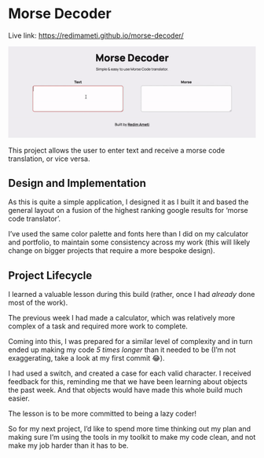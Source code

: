 # Morse Decoder
Live link: https://redimameti.github.io/morse-decoder/

![screen capture of application](screen-cap.gif)

This project allows the user to enter text and receive a morse code translation, or vice versa.

## Design and Implementation

As this is quite a simple application, I designed it as I built it and based the general layout on a fusion of the highest ranking google results for ‘morse code translator’.

I’ve used the same color palette and fonts here than I did on my calculator and portfolio, to maintain some consistency across my work (this will likely change on bigger projects that require a more bespoke design).


## Project Lifecycle

I learned a valuable lesson during this build (rather, once I had *already* done most of the work). 

The previous week I had made a calculator, which was relatively more complex  of a task and required more work to complete.

Coming into this, I was prepared for a similar level of complexity and in turn ended up making my code *5 times longer* than it needed to be (I’m not exaggerating, take a look at my first commit 😂). 

I had used a switch, and created a case for each valid character. I received feedback for this, reminding me that we have been learning about objects the past week. And that objects would have made this whole build much easier.

The lesson is to be more committed to being a lazy coder!

So for my next project, I’d like to spend more time thinking out my plan and making sure I’m using the tools in my toolkit to make my code clean, and not make my job harder than it has to be.
